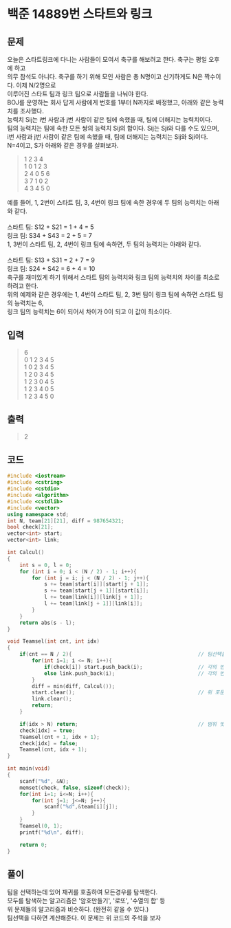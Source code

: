 # 백준 14889번 스타트와 링크

## 문제

오늘은 스타트링크에 다니는 사람들이 모여서 축구를 해보려고 한다. 축구는 평일 오후에 하고</br>
의무 참석도 아니다. 축구를 하기 위해 모인 사람은 총 N명이고 신기하게도 N은 짝수이다. 이제 N/2명으로 </br>
이루어진 스타트 팀과 링크 팀으로 사람들을 나눠야 한다.</br>
BOJ를 운영하는 회사 답게 사람에게 번호를 1부터 N까지로 배정했고, 아래와 같은 능력치를 조사했다. </br>
능력치 Sij는 i번 사람과 j번 사람이 같은 팀에 속했을 때, 팀에 더해지는 능력치이다. </br>
팀의 능력치는 팀에 속한 모든 쌍의 능력치 Sij의 합이다. Sij는 Sji와 다를 수도 있으며, </br>
i번 사람과 j번 사람이 같은 팀에 속했을 때, 팀에 더해지는 능력치는 Sij와 Sji이다.</br>
N=4이고, S가 아래와 같은 경우를 살펴보자.</br>

> 1 2 3 4 </br>
1 0 1 2 3 </br>
2 4 0 5 6 </br>
3 7 1 0 2 </br>
4 3 4 5 0 </br>

예를 들어, 1, 2번이 스타트 팀, 3, 4번이 링크 팀에 속한 경우에 두 팀의 능력치는 아래와 같다.</br>
</br>
스타트 팀: S12 + S21 = 1 + 4 = 5</br>
링크 팀: S34 + S43 = 2 + 5 = 7</br>
1, 3번이 스타트 팀, 2, 4번이 링크 팀에 속하면, 두 팀의 능력치는 아래와 같다.</br>
</br>
스타트 팀: S13 + S31 = 2 + 7 = 9</br>
링크 팀: S24 + S42 = 6 + 4 = 10</br>
축구를 재미있게 하기 위해서 스타트 팀의 능력치와 링크 팀의 능력치의 차이를 최소로 하려고 한다.</br>
위의 예제와 같은 경우에는 1, 4번이 스타트 팀, 2, 3번 팀이 링크 팀에 속하면 스타트 팀의 능력치는 6,</br>
링크 팀의 능력치는 6이 되어서 차이가 0이 되고 이 값이 최소이다.</br>

## 입력
> 6</br>
0 1 2 3 4 5</br>
1 0 2 3 4 5</br>
1 2 0 3 4 5</br>
1 2 3 0 4 5</br>
1 2 3 4 0 5</br>
1 2 3 4 5 0</br>

## 출력
> 2

## 코드
```c++
#include <iostream>
#include <cstring>
#include <cstdio>
#include <algorithm>
#include <cstdlib>
#include <vector>
using namespace std;
int N, team[21][21], diff = 987654321;
bool check[21];
vector<int> start;
vector<int> link;

int Calcul()
{
    int s = 0, l = 0;
    for (int i = 0; i < (N / 2) - 1; i++){
        for (int j = i; j < (N / 2) - 1; j++){
            s += team[start[i]][start[j + 1]];
            s += team[start[j + 1]][start[i]];
            l += team[link[i]][link[j + 1]];
            l += team[link[j + 1]][link[i]];
        }
    }
    return abs(s - l);
}

void Teamsel(int cnt, int idx)
{
    if(cnt == N / 2){                                         // 팀선택을 다했으면      
        for(int i=1; i <= N; i++){        
            if(check[i]) start.push_back(i);                  // 각의 번호를 벡터에 넣어줌 
            else link.push_back(i);                           // 각의 번호를 벡터에 넣어줌
        }
        diff = min(diff, Calcul());
        start.clear();                                        // 위 포문이 첨부터 다 돌기 때문에 클리어해주자
        link.clear();
        return;
    }

    if(idx > N) return;                                       // 범위 벗어나면 리턴
    check[idx] = true;                    
    Teamsel(cnt + 1, idx + 1);
    check[idx] = false;
    Teamsel(cnt, idx + 1);            
}

int main(void)
{
    scanf("%d", &N);
    memset(check, false, sizeof(check));
    for(int i=1; i<=N; i++){
        for(int j=1; j<=N; j++){
            scanf("%d",&team[i][j]);
        }
    }
    Teamsel(0, 1);
    printf("%d\n", diff);

    return 0;
}
```

## 풀이
팀을 선택하는데 있어 재귀를 호출하여 모든경우를 탐색한다. </br>
모두를 탐색하는 알고리즘은 '암호만들기', '로또', '수열의 합' 등 </br>
위 문제들의 알고리즘과 비슷하다. (완전히 같을 수 있다.)</br> 
팀선택을 다하면 계산해준다. 이 문제는 위 코드의 주석을 보자 </br> 

